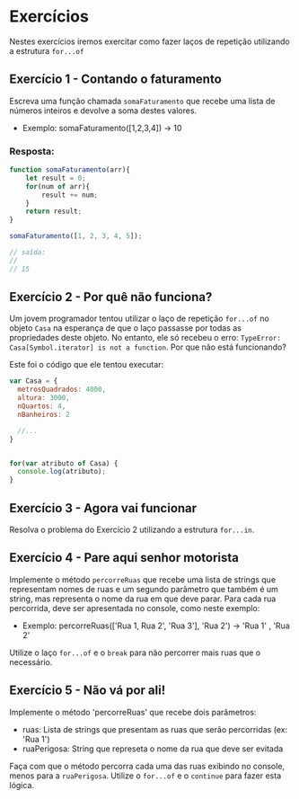 # Exercícios

Nestes exercícios iremos exercitar como fazer laços de repetição utilizando a estrutura `for...of`

## Exercício 1 - Contando o faturamento
Escreva uma função chamada `somaFaturamento` que recebe uma lista de números inteiros e devolve a soma destes valores.

* Exemplo: somaFaturamento([1,2,3,4]) → 10


### Resposta:

``` javascript
function somaFaturamento(arr){
	let result = 0;
	for(num of arr){
		result += num;
	}
	return result;
}

somaFaturamento([1, 2, 3, 4, 5]);

// saída:
//
// 15


```

## Exercício 2 - Por quê não funciona?
Um jovem programador tentou utilizar o laço de repetição `for...of` no objeto `Casa` na esperança de que o laço passasse por todas as propriedades deste objeto. No entanto, ele só recebeu o erro: `TypeError: Casa[Symbol.iterator] is not a function`. Por que não está funcionando?

Este foi o código que ele tentou executar:
``` javascript
var Casa = {
  metrosQuadrados: 4000,
  altura: 3000,
  nQuartos: 4,
  nBanheiros: 2

  //...
}


for(var atributo of Casa) {
  console.log(atributo);
}
```

## Exercício 3 - Agora vai funcionar
Resolva o problema do Exercício 2 utilizando a estrutura `for...in`.

## Exercício 4 - Pare aqui senhor motorista
Implemente o método `percorreRuas` que recebe uma lista de strings que representam nomes de ruas e um segundo parâmetro que também é um string, mas representa o nome da rua em que deve parar. Para cada rua percorrida, deve ser apresentada no console, como neste exemplo:

* Exemplo: percorreRuas(['Rua 1, Rua 2', 'Rua 3'], 'Rua 2') → 'Rua 1' , 'Rua 2'

Utilize o laço `for...of` e o `break` para não percorrer mais ruas que o necessário.

## Exercício 5 - Não vá por ali!
Implemente o método 'percorreRuas' que recebe dois parâmetros:
- ruas: Lista de strings que presentam as ruas que serão percorridas (ex: 'Rua 1')
- ruaPerigosa: String que represeta o nome da rua que deve ser evitada

Faça com que o método percorra cada uma das ruas exibindo no console, menos para a `ruaPerigosa`.
Utilize o `for...of` e o `continue` para fazer esta lógica.
